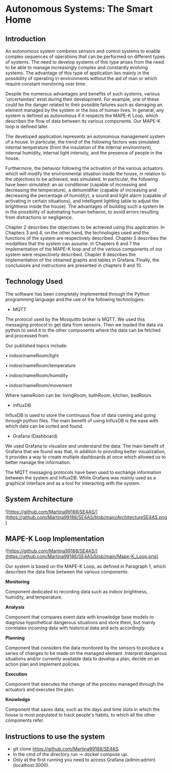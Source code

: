 # Autonomous Systems: The Smart Home

## Introduction

An autonomous system combines sensors and control systems to enable complex sequences of operations that can be performed on different types of systems. The need to develop systems of this type arises from the need to be able to manage increasingly complex and constantly evolving systems. The advantage of this type of application lies mainly in the possibility of operating in environments without the aid of man or which require constant monitoring over time.

Despite the numerous advantages and benefits of such systems, various 'uncertainties' exist during their development. For example, one of these could be the danger related to their possible failures such as damaging an element managed by the system or the loss of human lives. 
In general, any system is defined as autonomous if it respects the MAPE-K Loop, which describes the flow of data between its various components. Our MAPE-K loop is defined later.

The developed application represents an autonomous management system of a house.
In particular, the trend of the following factors was simulated: internal temperature (from the insulation of the internal environment), internal humidity, internal light intensity, and the presence of people in the house.

Furthermore, the behavior following the activation of the various actuators which will modify the environmental situation inside the house, in relation to the objectives to be achieved, was simulated. In particular, the following have been simulated: an air conditioner (capable of increasing and decreasing the temperature), a dehumidifier (capable of increasing and decreasing the percentage of humidity), a sound and light alarm (capable of activating in certain situations), and intelligent lighting (able to adjust the brightness inside the house).
The advantages of building such a system lie in the possibility of automating human behavior, to avoid errors resulting from distractions or negligence.

Chapter 2 describes the objectives to be achieved using this application. In Chapters 3 and 4, on the other hand, the technologies used and the functions of the system are respectively described. Chapter 5 describes the modalities that the system can assume. In Chapters 6 and 7 the implementation of the MAPE-K loop and of the various components of our system were respectively described. Chapter 8 describes the implementation of the obtained graphs and tables in Grafana. Finally, the conclusions and instructions are presented in chapters 9 and 10.


## Technology Used
The software has been completely implemented through the Python programming language and the use of the following technologies:

+ MQTT

The protocol used by the Mosquitto broker is MQTT. We used this messaging protocol to get data from sensors. Then we loaded the data via python to send it to the other components where the data can be fetched and processed from.
 
Our published topics include: 

•	indoor/nameRoom/light

•	indoor/nameRoom/temperature

•	indoor/nameRoom/humidity

•	indoor/nameRoom/movement

Where nameRoom can be: livingRoom, bathRoom, kitchen, bedRoom.
 
+ InfluxDB 

InfluxDB is used to store the continuous flow of data coming and going through python files. The main benefit of using InfluxDB is the ease with which data can be sorted and found. 
 
+ Grafana (Dashboard) 

We used Grafana to visualize and understand the data. The main benefit of Grafana that we found was that, in addition to providing better visualization, it provides a way to create multiple dashboards at once which allowed us to better manage the information.
 
The MQTT messaging protocols have been used to exchange information between the system and InfluxDB. While Grafana was mainly used as a graphical interface and as a tool for interacting with the system.

## System Architecture
![https://github.com/Martina99188/SE4AS/](https://github.com/Martina99188/SE4AS/blob/main/ArchitectureSE4AS.png)

## MAPE-K Loop Implementation

![https://github.com/Martina99188/SE4AS/](https://github.com/Martina99188/SE4AS/blob/main/Mape-K_Loop.png)

Our system is based on the MAPE-K Loop, as defined in Paragraph 1, which describes the data flow between the various components:

**Monitoring** 

Component dedicated to recording data such as indoor brightness, humidity, and temperature.

**Analysis** 

Component that compares event data with knowledge base models to diagnose hypothetical dangerous situations and store them, but mainly correlates incoming data with historical data and acts accordingly.

**Planning**

Component that considers the data monitored by the sensors to produce a series of changes to be made on the managed element. Interpret dangerous situations and/or currently available data to develop a plan, decide on an action plan and implement policies.

**Execution**

Component that executes the change of the process managed through the actuators and executes the plan.

**Knowledge**

Component that saves data, such as the days and time slots in which the house is most populated to track people's habits, to which all the other components refer.


## Instructions to use the system
+ git clone https://github.com/Martina99188/SE4AS.
+ In the cmd of the directory run -> docker compose up.
+ Only at the first running you need to access Grafana (admin:admin) (localhost:3000).
